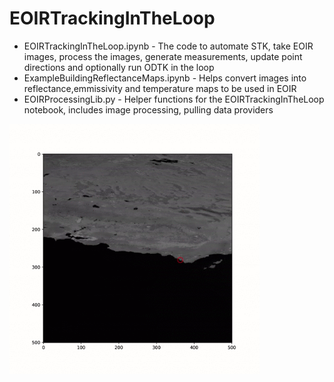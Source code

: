 # EOIRTrackingInTheLoop


  * EOIRTrackingInTheLoop.ipynb - The code to automate STK, take EOIR images, process the images, generate measurements, update point directions and optionally run ODTK in the loop
  * ExampleBuildingReflectanceMaps.ipynb - Helps convert images into reflectance,emmissivity and temperature maps to be used in EOIR
  * EOIRProcessingLib.py - Helper functions for the EOIRTrackingInTheLoop notebook, includes image processing, pulling data providers 

<img src="LEOLaunchTracker.gif" alt="Drawing" style="width: 400px;"/>
